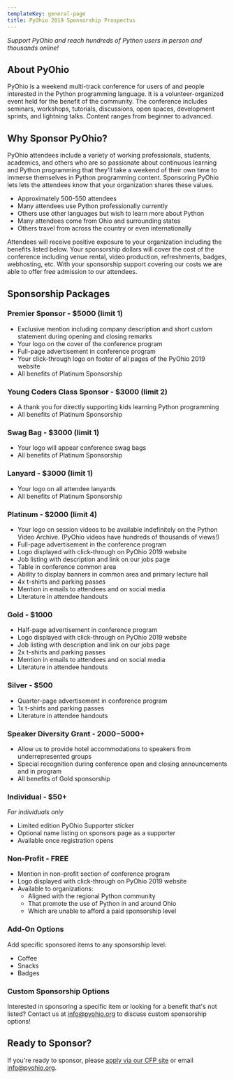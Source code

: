 ```yaml
---
templateKey: general-page
title: PyOhio 2019 Sponsorship Prospectus
---
```

_Support PyOhio and reach hundreds of Python users in person and thousands online!_

## About PyOhio

PyOhio is a weekend multi-track conference for users of and people interested in the Python programming language. It is a volunteer-organized event held for the benefit of the community. The conference includes seminars, workshops, tutorials, discussions, open spaces, development sprints, and lightning talks. Content ranges from beginner to advanced.

## Why Sponsor PyOhio?

PyOhio attendees include a variety of working professionals, students, academics, and others who are so passionate about continuous learning and Python programming that they'll take a weekend of their own time to immerse themselves in Python programming content. Sponsoring PyOhio lets lets the attendees know that your organization shares these values.

* Approximately 500-550 attendees
* Many attendees use Python professionally currently
* Others use other languages but wish to learn more about Python
* Many attendees come from Ohio and surrounding states
* Others travel from across the country or even internationally

Attendees will receive positive exposure to your organization including the benefits listed below.
Your sponsorship dollars will cover the cost of the conference including venue rental, video production, refreshments, badges, webhosting, etc. With your sponsorship support covering our costs we are able to offer free admission to our attendees.

## Sponsorship Packages

### Premier Sponsor - $5000 (limit 1)

* Exclusive mention including company description and short custom statement during opening and closing remarks
* Your logo on the cover of the conference program
* Full-page advertisement in conference program
* Your click-through logo on footer of all pages of the PyOhio 2019 website
* All benefits of Platinum Sponsorship

### Young Coders Class Sponsor - $3000 (limit 2)

* A thank you for directly supporting kids learning Python programming
* All benefits of Platinum Sponsorship

### Swag Bag - $3000 (limit 1)

* Your logo will appear conference swag bags
* All benefits of Platinum Sponsorship

### Lanyard - $3000 (limit 1)

* Your logo on all attendee lanyards
* All benefits of Platinum Sponsorship

### Platinum - $2000 (limit 4)

* Your logo on session videos to be available indefinitely on the Python Video Archive. (PyOhio videos have hundreds of thousands of views!)
* Full-page advertisement in the conference program
* Logo displayed with click-through on PyOhio 2019 website
* Job listing with description and link on our jobs page
* Table in conference common area
* Ability to display banners in common area and primary lecture hall
* 4x t-shirts and parking passes
* Mention in emails to attendees and on social media
* Literature in attendee handouts

### Gold - $1000

* Half-page advertisement in conference program
* Logo displayed with click-through on PyOhio 2019 website
* Job listing with description and link on our jobs page
* 2x t-shirts and parking passes
* Mention in emails to attendees and on social media
* Literature in attendee handouts

### Silver - $500

* Quarter-page advertisement in conference program
* 1x t-shirts and parking passes
* Literature in attendee handouts


### Speaker Diversity Grant - $2000-$5000+

* Allow us to provide hotel accommodations to speakers from underrepresented groups
* Special recognition during conference open and closing announcements and in program
* All benefits of Gold sponsorship

### Individual - $50+

_For individuals only_

* Limited edition PyOhio Supporter sticker
* Optional name listing on sponsors page as a supporter
* Available once registration opens

### Non-Profit - FREE

* Mention in non-profit section of conference program
* Logo displayed with click-through on PyOhio 2019 website
* Available to organizations:
  * Aligned with the regional Python community
  * That promote the use of Python in and around Ohio
  * Which are unable to afford a paid sponsorship level

### Add-On Options

Add specific sponsored items to any sponsorship level:

* Coffee
* Snacks
* Badges

### Custom Sponsorship Options

Interested in sponsoring a specific item or looking for a benefit that's not listed? Contact us at info@pyohio.org to discuss custom sponsorship options!

## Ready to Sponsor?

If you're ready to sponsor, please [apply via our CFP site](https://cfp.pyohio.org/2019/sponsors/apply/) or email info@pyohio.org.
